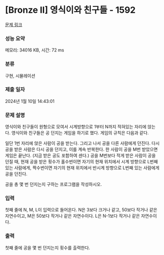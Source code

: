 # [Bronze II] 영식이와 친구들 - 1592 

[문제 링크](https://www.acmicpc.net/problem/1592) 

### 성능 요약

메모리: 34016 KB, 시간: 72 ms

### 분류

구현, 시뮬레이션

### 제출 일자

2024년 1월 10일 14:43:01

### 문제 설명

<p>영식이와 친구들이 원형으로 모여서 시계방향으로 1부터 N까지 적혀있는 자리에 앉는다. 영식이와 친구들은 공 던지는 게임을 하기로 했다. 게임의 규칙은 다음과 같다.</p>

<p>일단 1번 자리에 앉은 사람이 공을 받는다. 그리고 나서 공을 다른 사람에게 던진다. 다시 공을 받은 사람은 다시 공을 던지고, 이를 계속 반복한다. 한 사람이 공을 M번 받았으면 게임은 끝난다. (지금 받은 공도 포함하여 센다.) 공을 M번보다 적게 받은 사람이 공을 던질 때, 현재 공을 받은 횟수가 홀수번이면 자기의 현재 위치에서 시계 방향으로 L번째 있는 사람에게, 짝수번이면 자기의 현재 위치에서 반시계 방향으로 L번째 있는 사람에게 공을 던진다.</p>

<p>공을 총 몇 번 던지는지 구하는 프로그램을 작성하시오.</p>

### 입력 

 <p>첫째 줄에 N, M, L이 입력으로 들어온다. N은 3보다 크거나 같고, 50보다 작거나 같은 자연수이고, M은 50보다 작거나 같은 자연수이다. L은 N-1보다 작거나 같은 자연수이다.</p>

### 출력 

 <p>첫째 줄에 공을 몇 번 던지는지 횟수를 출력한다.</p>

